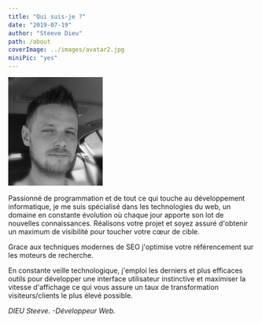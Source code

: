 ```yaml
---
title: "Qui suis-je ?"
date: "2019-07-19"
author: "Steeve Dieu"
path: /about
coverImage: ../images/avatar2.jpg
miniPic: "yes"
---
```


![Ma tête](../images/avatar2.jpg)

Passionné de programmation et de tout ce qui touche au développement informatique, je me suis spécialisé dans les technologies du web, un domaine en constante évolution où chaque jour apporte son lot de nouvelles connaissances.
Réalisons votre projet et soyez assuré d'obtenir un maximum de visibilité pour toucher votre cœur de cible.

Grace aux techniques modernes de SEO j'optimise votre référencement sur les moteurs de recherche.

En constante veille technologique, j'emploi les derniers et plus efficaces outils pour développer une interface utilisateur instinctive et maximiser la vitesse d'affichage ce qui vous assure un taux de transformation visiteurs/clients le plus élevé possible.

*DIEU Steeve. -Développeur Web.*
